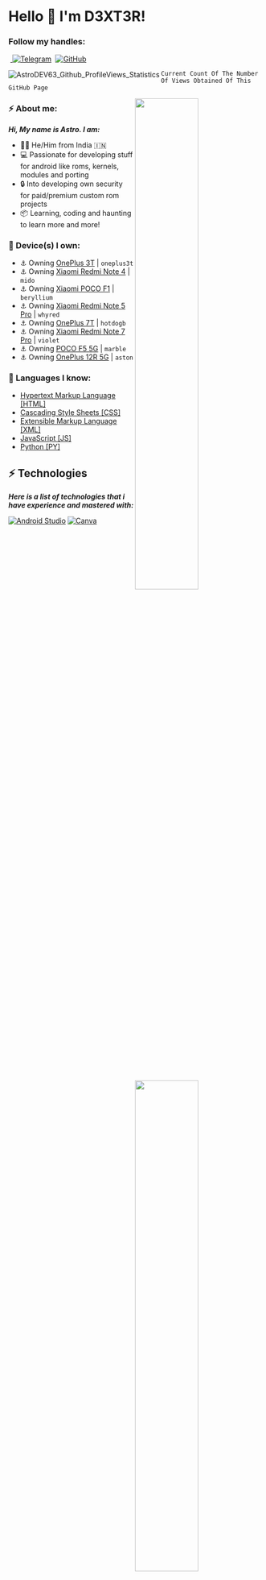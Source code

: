 # Hello 👋 I'm D3XT3R! 

### Follow my handles:
&nbsp;<a href="https://telegram.me/AstroDEV63"> <img src="https://img.shields.io/badge/Telegram-2CA5E0?style=for-the-badge&logo=telegram&logoColor=white" alt="Telegram"></a>
&nbsp;<a href="https://github.com/AstroDEV63"><img src="https://img.shields.io/badge/github-%23121011.svg?style=for-the-badge&logo=github&logoColor=white" alt="GitHub"></a>

<a href="https://github.com/D3XT3R_07">
<img align="left" src="https://komarev.com/ghpvc/?username=AstroDEV63&label=Profile%20views&color=F78F57&style=flat" alt="AstroDEV63_Github_ProfileViews_Statistics">
</a>

`` Current Count Of The Number Of Views Obtained Of This GitHub Page ``

<a href="https://github.com/AstroDEV63">
<img align="right" width="50%" src="https://github-readme-stats.vercel.app/api?username=AstroDEV63&theme=dark&show_icons=true)">
</a>

<a href="https://github.com/AstroDEV63">
<img align="right" width="50%" src="https://github-readme-streak-stats.herokuapp.com/?user=AstroDEV63&theme=dark">
</a>

### ⚡ About me:
_**Hi, My name is Astro. I am:**_
- 👦🏻 He/Him from India 🇮🇳
- 💻 Passionate for developing stuff for android like roms, kernels, modules and porting
- 🔒 Into developing own security for paid/premium custom rom projects
- 📦 Learning, coding and haunting to learn more and more!

### 📱 Device(s) I own:
- ⚓ Owning [OnePlus 3T](https://en.wikipedia.org/wiki/OnePlus_3T) | ``oneplus3t``
- ⚓ Owning [Xiaomi Redmi Note 4](https://en.wikipedia.org/wiki/Redmi_Note_4) | ``mido``
- ⚓ Owning [Xiaomi POCO F1](https://en.wikipedia.org/wiki/Xiaomi_Pocophone_F1) | ``beryllium``
- ⚓ Owning [Xiaomi Redmi Note 5 Pro](https://en.wikipedia.org/wiki/Redmi_Note_5) | ``whyred``
- ⚓ Owning [OnePlus 7T](https://en.wikipedia.org/wiki/OnePlus_7T) | ``hotdogb`` 
- ⚓ Owning [Xiaomi Redmi Note 7 Pro](https://en.wikipedia.org/wiki/Redmi_Note_7) | ``violet``
- ⚓ Owning [POCO F5 5G](https://www.gsmarena.com/xiaomi_poco_f5-12258.php) | ``marble``
- ⚓ Owning [OnePlus 12R 5G](https://www.gsmarena.com/oneplus_12r-12727.php) | ``aston`` 

### 🧠 Languages I know:
- [Hypertext Markup Language [HTML] ](https://en.wikipedia.org/wiki/HTML)
- [Cascading Style Sheets [CSS] ](https://en.wikipedia.org/wiki/CSS)
- [Extensible Markup Language [XML] ](https://en.wikipedia.org/wiki/XML)
- [JavaScript [JS] ](https://en.wikipedia.org/wiki/JavaScript)
- [Python [PY] ](https://en.wikipedia.org/wiki/Python_(programming_language))

## ⚡ Technologies
**_Here is a list of technologies that i have experience and mastered with:_**

[![Android Studio](https://img.shields.io/badge/Android%20Studio-3DDC84.svg?style=for-the-badge&logo=android-studio&logoColor=white)](https://developer.android.com/studio)
[![Canva](https://img.shields.io/badge/Canva-%42d1f5.svg?style=for-the-badge&logo=Canva&logoColor=FFFFFF)](https://www.canva.com)
[![Gimp Gnu Image Manipulation Program](https://img.shields.io/badge/Gimp-657D8B?style=for-the-badge&logo=gimp&logoColor=FFFFFF)](https://www.gimp.org)

[![Shell Script](https://img.shields.io/badge/shell_script-%23121011.svg?style=for-the-badge&logo=gnu-bash&logoColor=white)](https://www.shellscript.sh)
[![JavaScript](https://img.shields.io/badge/javascript-%23323330.svg?style=for-the-badge&logo=javascript&logoColor=%23F7DF1E)](https://www.javascript.com)
[![HTML5](https://img.shields.io/badge/html5%20-%23E34F26.svg?style=for-the-badge&logo=html5&logoColor=FFFFFF)](https://en.wikipedia.org/wiki/HTML5)
[![Java](https://img.shields.io/badge/java-%23ED8B00.svg?style=for-the-badge&logo=java&logoColor=white)](https://www.java.com)

[![Android](https://img.shields.io/badge/Android-3DDC84?style=for-the-badge&logo=android&logoColor=white)](https://www.android.com)
[![Windows 10](https://img.shields.io/badge/Windows%2010-%230079d5.svg?style=for-the-badge&logo=Windows%2010&logoColor=white)](https://www.microsoft.com/software-download/windows10)

[![Git](https://img.shields.io/badge/git-%23F05033.svg?style=for-the-badge&logo=git&logoColor=white)](https://git-scm.com)
[![GitHub](https://img.shields.io/badge/github-%23121011.svg?style=for-the-badge&logo=github&logoColor=white)](https://github.com)
[![GitLab](https://img.shields.io/badge/gitlab-%23181717.svg?style=for-the-badge&logo=gitlab&logoColor=white)](https://about.gitlab.com)
[![Powershell](https://img.shields.io/badge/Powershell-2CA5E0?style=for-the-badge&logo=powershell&logoColor=white)](https://en.wikipedia.org/wiki/PowerShell)

[![Google Chrome](https://img.shields.io/badge/Google%20Chrome-4285F4?style=for-the-badge&logo=GoogleChrome&logoColor=white)](www.google.com)
[![Brave](https://img.shields.io/badge/Brave-FB542B?style=for-the-badge&logo=Brave&logoColor=white)](https://brave.com)

[![Telegram](https://img.shields.io/badge/Telegram-2CA5E0?style=for-the-badge&logo=telegram&logoColor=white)](www.telegram.org)
[![Whatsapp](https://img.shields.io/badge/WhatsApp-25D366?style=for-the-badge&logo=whatsapp&logoColor=white)](www.whatsapp.com)
[![Instagram](https://img.shields.io/badge/Instagram-E4405F?style=for-the-badge&logo=instagram&logoColor=white)](www.instagram.com)
[![Discord](https://img.shields.io/badge/Discord-7289DA?style=for-the-badge&logo=discord&logoColor=white)](www.discord.com)
[![Facebook](https://img.shields.io/badge/Facebook-%231877F2.svg?style=for-the-badge&logo=Facebook&logoColor=white)](https://www.facebook.com)

[![Microsoft Excel](https://img.shields.io/badge/Microsoft_Excel-217346?style=for-the-badge&logo=microsoft-excel&logoColor=white)](https://www.microsoft.com/en-in/microsoft-365/excel)
[![Microsoft PowerPoint](https://img.shields.io/badge/Microsoft_PowerPoint-B7472A?style=for-the-badge&logo=microsoft-powerpoint&logoColor=white)](https://www.microsoft.com/en-in/microsoft-365/powerpoint)
[![Microsoft Access](https://img.shields.io/badge/Microsoft_Access-A4373A?style=for-the-badge&logo=microsoft-access&logoColor=white)](https://www.microsoft.com/en-in/microsoft-365/access)
[![Word](https://img.shields.io/badge/Microsoft_Word-2B579A?style=for-the-badge&logo=microsoft-word&logoColor=white)](https://www.microsoft.com/en-in/microsoft-365/word)
